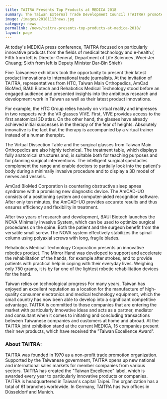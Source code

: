 ```yaml
---
title: TAITRA Presents Top Products at MEDICA 2018
summary: The Taiwan External Trade Development Council (TAITRA) promotes the sale of Taiwanese products at home and abroad. At today's MEDICA press conference, TAITRA focused on particularly innovative products from the fields of medical technology and e-health.
image: /images/20181113news.jpg
category: news
permalink: /news/taitra-presents-top-products-at-medica-2018/
layout: page
---
```

At today's MEDICA press conference, TAITRA focused on particularly innovative products from the fields of medical technology and e-health.( Fifth from left is Director General, Department of Life Sciences ,Woei-Jer Chuang; Sixth from left is Deputy Minister Dar-Bin Shieh)
<br>


Five Taiwanese exhibitors took the opportunity to present their latest product innovations to international trade journalists. At the invitation of TAITRA, representatives from HTC, Taiwan Main Orthopedics, AmCad BioMed, BAUI Biotech and Rehabotics Medical Technology stood before an engaged audience and presented insights into the ambitious research and development work in Taiwan as well as their latest product innovations.

For example, the HTC Group relies heavily on virtual reality and impresses in two respects with the VR glasses VIVE. First, VIVE provides access to the first anatomical 3D atlas. On the other hand, the glasses have already achieved initial successes in the therapy of the fear of heights. Absolutely innovative is the fact that the therapy is accompanied by a virtual trainer instead of a human therapist.

The Virtual Dissection Table and the surgical glasses from Taiwan Main Orthopedics are also highly technical. The treatment table, which displays fully anatomical structures and, is suitable both for teaching purposes and for planning surgical interventions. The intelligent surgical spectacles complement the range and enable doctors to partially look into the patient's body during a minimally invasive procedure and to display a 3D model of nerves and vessels.

AmCad BioMed Corporation is countering obstructive sleep apnea syndrome with a promising new diagnostic device. The AmCAD-UO consists of a positioning system and computer-aided recognition software. After only ten minutes, the AmCAD-UO provides accurate results and thus ensures efficiency and flexibility in treatment.

After two years of research and development, BAUI Biotech launches the NOVA Minimally Invasive System, which can be used to optimize surgical procedures on the spine. Both the patient and the surgeon benefit from the versatile small screw. The NOVA system effectively stabilizes the spinal column using polyaxial screws with long, fragile blades.

Rehabotics Medical Technology Corporation presents an innovative robotics product. The Mirror Hand was developed to support and accelerate the rehabilitation of the hands, for example after strokes, and to provide patients with practical help in coping with their everyday lives. Weighing only 750 grams, it is by far one of the lightest robotic rehabilitation devices for the hand.

Taiwan relies on technological progress
For many years, Taiwan has enjoyed an excellent reputation as a location for the manufacture of high-quality consumer electronics and medical technology equipment, which the small country has now been able to develop into a significant competitive advantage. TAITRA is committed to those companies that are entering the market with particularly innovative ideas and acts as a partner, mediator and consultant when it comes to initiating and concluding transactions between Taiwanese companies and customers at home and abroad. At the TAITRA joint exhibition stand at the current MEDICA, 15 companies present their new products, which have received the "Taiwan Excellence Award".

### About TAITRA:
TAITRA was founded in 1970 as a non-profit trade promotion organization. Supported by the Taiwanese government, TAITRA opens up new national and international sales markets for member companies from various sectors. TAITRA has created the "Taiwan Excellence" label, which is awarded every year to particularly innovative products or companies. TAITRA is headquartered in Taiwan's capital Taipei. The organization has a total of 61 branches worldwide. In Germany, TAITRA has two offices in Düsseldorf and Munich.
